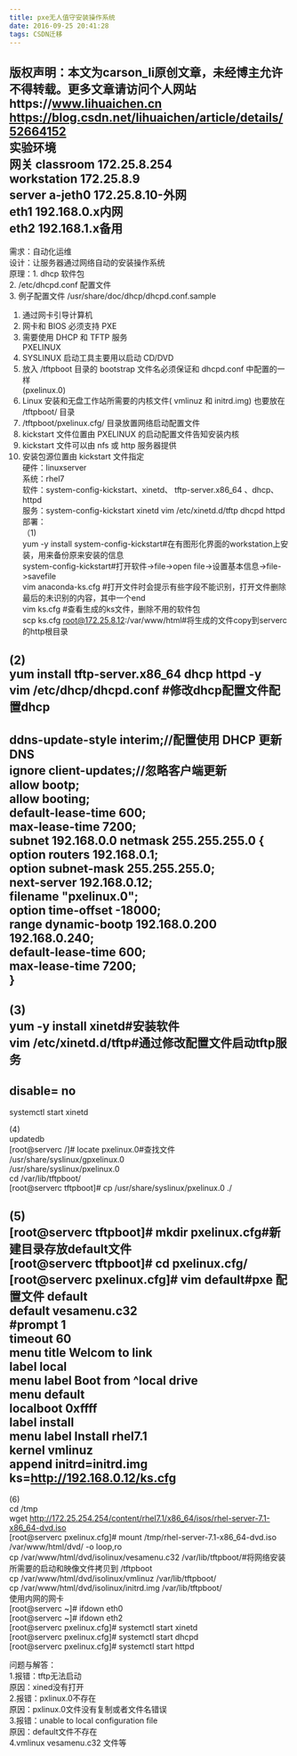 ```yaml
---
title: pxe无人值守安装操作系统
date: 2016-09-25 20:41:28
tags: CSDN迁移
---
```

 版权声明：本文为carson_li原创文章，未经博主允许不得转载。更多文章请访问个人网站https://www.lihuaichen.cn https://blog.csdn.net/lihuaichen/article/details/52664152   
  实验环境  
 网关 classroom 172.25.8.254  
 workstation 172.25.8.9  
 server a-jeth0 172.25.8.10-外网  
 eth1 192.168.0.x内网  
 eth2 192.168.1.x备用  
 --------------------------------------------  
 需求：自动化运维  
 设计：让服务器通过网络自动的安装操作系统  
 原理：1. dhcp 软件包  
 2. /etc/dhcpd.conf 配置文件  
 3. 例子配置文件 /usr/share/doc/dhcp­<version>/dhcpd.conf.sample  
 1. 通过网卡引导计算机  
 2. 网卡和 BIOS 必须支持 PXE  
 3. 需要使用 DHCP 和 TFTP 服务  
 PXELINUX  
 1. SYSLINUX 启动工具主要用以启动 CD/DVD  
 2. 放入 /tftpboot 目录的 bootstrap 文件名必须保证和 dhcpd.conf 中配置的一样  
 (pxelinux.0)  
 3. Linux 安装和无盘工作站所需要的内核文件( vmlinuz 和 initrd.img) 也要放在 /tftpboot/ 目录  
 4. /tftpboot/pxelinux.cfg/ 目录放置网络启动配置文件  
 1. kickstart 文件位置由 PXELINUX 的启动配置文件告知安装内核  
 2. kickstart 文件可以由 nfs 或 http 服务器提供  
 3. 安装包源位置由 kickstart 文件指定  
 硬件：linuxserver  
 系统：rhel7  
 软件：system-config-kickstart、xinetd、 tftp-server.x86_64 、dhcp、 httpd  
 服务：system-config-kickstart xinetd vim /etc/xinetd.d/tftp dhcpd httpd   
 部署：  
 （1)  
 yum -y install system-config-kickstart#在有图形化界面的workstation上安装，用来备份原来安装的信息  
 system-config-kickstart#打开软件->file->open file->设置基本信息->file->savefile  
 vim anaconda-ks.cfg #打开文件时会提示有些字段不能识别，打开文件删除最后的未识别的内容，其中一个end  
 vim ks.cfg #查看生成的ks文件，删除不用的软件包  
 scp ks.cfg root@172.25.8.12:/var/www/html#将生成的文件copy到serverc的http根目录  
  
  
 (2)  
 yum install tftp-server.x86_64 dhcp httpd -y  
 vim /etc/dhcp/dhcpd.conf #修改dhcp配置文件配置dhcp  
 ----------  
 ddns-update-style interim;//配置使用 DHCP 更新 DNS  
 ignore client-updates;//忽略客户端更新  
 allow bootp;  
 allow booting;  
 default-lease-time 600;  
 max-lease-time 7200;  
 subnet 192.168.0.0 netmask 255.255.255.0 {  
 option routers 192.168.0.1;  
 option subnet-mask 255.255.255.0;  
 next-server 192.168.0.12;   
 filename "pxelinux.0";  
 option time-offset -18000;  
 range dynamic-bootp 192.168.0.200 192.168.0.240;  
 default-lease-time 600;  
 max-lease-time 7200;  
 }  
 -----------------------  
  
  
 (3)  
 yum -y install xinetd#安装软件  
 vim /etc/xinetd.d/tftp#通过修改配置文件启动tftp服务  
 -------------  
 disable= no  
 -------------  
 systemctl start xinetd  
  
  
 (4)  
 updatedb  
 [root@serverc /]# locate pxelinux.0#查找文件  
 /usr/share/syslinux/gpxelinux.0  
 /usr/share/syslinux/pxelinux.0  
 cd /var/lib/tftpboot/  
 [root@serverc tftpboot]# cp /usr/share/syslinux/pxelinux.0 ./  
  
  
 (5)  
 [root@serverc tftpboot]# mkdir pxelinux.cfg#新建目录存放default文件  
 [root@serverc tftpboot]# cd pxelinux.cfg/  
 [root@serverc pxelinux.cfg]# vim default#pxe 配置文件 ­­default  
 default vesamenu.c32  
 #prompt 1  
 timeout 60  
 menu title Welcom to link  
 label local  
 menu label Boot from ^local drive  
 menu default  
 localboot 0xffff  
 label install  
 menu label Install rhel7.1  
 kernel vmlinuz  
 append initrd=initrd.img ks=http://192.168.0.12/ks.cfg  
 -----------------------------  
  
  
 (6)  
 cd /tmp  
 wget http://172.25.254.254/content/rhel7.1/x86_64/isos/rhel-server-7.1-x86_64-dvd.iso  
 [root@serverc pxelinux.cfg]# mount /tmp/rhel-server-7.1-x86_64-dvd.iso /var/www/html/dvd/ -o loop,ro  
 cp /var/www/html/dvd/isolinux/vesamenu.c32 /var/lib/tftpboot/#将网络安装所需要的启动和映像文件拷贝到 /tftpboot  
 cp /var/www/html/dvd/isolinux/vmlinuz /var/lib/tftpboot/  
 cp /var/www/html/dvd/isolinux/initrd.img /var/lib/tftpboot/  
 使用内网的网卡  
 [root@serverc ~]# ifdown eth0  
 [root@serverc ~]# ifdown eth2  
 [root@serverc pxelinux.cfg]# systemctl start xinetd  
 [root@serverc pxelinux.cfg]# systemctl start dhcpd  
 [root@serverc pxelinux.cfg]# systemctl start httpd  
  
  
  
  
  
 问题与解答：  
 1.报错：tftp无法启动  
 原因：xined没有打开  
 2.报错：pxlinux.0不存在  
 原因：pxlinux.0文件没有复制或者文件名错误  
 3.报错：unable to local configuration file  
 原因：default文件不存在  
 4.vmlinux vesamenu.c32 文件等  
   
 